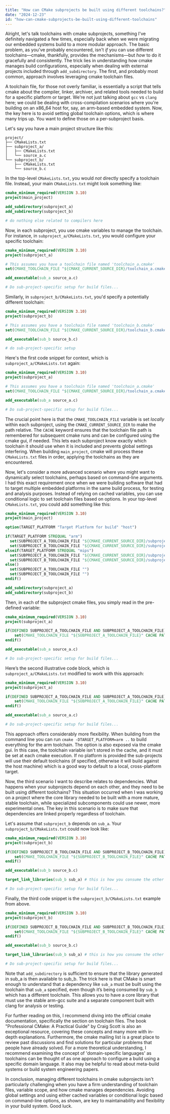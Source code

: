 ```yaml
---
title: "How can CMake subprojects be built using different toolchains?"
date: "2024-12-23"
id: "how-can-cmake-subprojects-be-built-using-different-toolchains"
---
```


Alright, let's talk toolchains with cmake subprojects, something I've definitely navigated a few times, especially back when we were migrating our embedded systems build to a more modular approach. The basic problem, as you've probably encountered, isn't *if* you can use different toolchains—cmake, thankfully, provides the mechanisms—but *how* to do it gracefully and consistently. The trick lies in understanding how cmake manages build configurations, especially when dealing with external projects included through `add_subdirectory`. The first, and probably most common, approach involves leveraging cmake toolchain files.

A toolchain file, for those not overly familiar, is essentially a script that tells cmake about the compiler, linker, archiver, and related tools needed to build for a specific platform or target. We're not just talking about `gcc` vs `clang` here; we could be dealing with cross-compilation scenarios where you're building on an x86_64 host for, say, an arm-based embedded system. Now, the key here is to avoid setting global toolchain options, which is where many trips up. You want to define those on a per-subproject basis.

Let's say you have a main project structure like this:

```
project/
├── CMakeLists.txt
├── subproject_a/
│   ├── CMakeLists.txt
│   └── source_a.c
└── subproject_b/
    ├── CMakeLists.txt
    └── source_b.c
```

In the top-level `CMakeLists.txt`, you would *not* directly specify a toolchain file. Instead, your main `CMakeLists.txt` might look something like:

```cmake
cmake_minimum_required(VERSION 3.10)
project(main_project)

add_subdirectory(subproject_a)
add_subdirectory(subproject_b)

# do nothing else related to compilers here
```

Now, in each subproject, you use cmake variables to manage the toolchain. For instance, in `subproject_a/CMakeLists.txt`, you would configure your specific toolchain:

```cmake
cmake_minimum_required(VERSION 3.10)
project(subproject_a)

# This assumes you have a toolchain file named 'toolchain_a.cmake'
set(CMAKE_TOOLCHAIN_FILE "${CMAKE_CURRENT_SOURCE_DIR}/toolchain_a.cmake" CACHE PATH "Toolchain file for subproject A")

add_executable(sub_a source_a.c)

# Do sub-project-specific setup for build files...
```

Similarly, in `subproject_b/CMakeLists.txt`, you'd specify a potentially different toolchain:

```cmake
cmake_minimum_required(VERSION 3.10)
project(subproject_b)

# This assumes you have a toolchain file named 'toolchain_b.cmake'
set(CMAKE_TOOLCHAIN_FILE "${CMAKE_CURRENT_SOURCE_DIR}/toolchain_b.cmake" CACHE PATH "Toolchain file for subproject B")

add_executable(sub_b source_b.c)

# do sub-project-specific setup
```

Here's the first code snippet for context, which is `subproject_a/CMakeLists.txt` again:

```cmake
cmake_minimum_required(VERSION 3.10)
project(subproject_a)

# This assumes you have a toolchain file named 'toolchain_a.cmake'
set(CMAKE_TOOLCHAIN_FILE "${CMAKE_CURRENT_SOURCE_DIR}/toolchain_a.cmake" CACHE PATH "Toolchain file for subproject A")

add_executable(sub_a source_a.c)

# Do sub-project-specific setup for build files...
```

The crucial point here is that the `CMAKE_TOOLCHAIN_FILE` variable is set *locally* within each subproject, using the `CMAKE_CURRENT_SOURCE_DIR` to make the path relative. The `CACHE` keyword ensures that the toolchain file path is remembered for subsequent cmake runs and can be configured using the cmake gui, if needed. This lets each subproject know exactly which toolchain it should use when it is included and prevents global settings interfering. When building `main_project`, cmake will process these `CMakeLists.txt` files in order, applying the toolchains as they are encountered.

Now, let's consider a more advanced scenario where you might want to dynamically select toolchains, perhaps based on command-line arguments. I had this exact requirement once when we were building software that had to target multiple embedded platforms in the same build process, for testing and analysis purposes. Instead of relying on cached variables, you can use conditional logic to set toolchain files based on options. In your top-level `CMakeLists.txt`, you could add something like this:

```cmake
cmake_minimum_required(VERSION 3.10)
project(main_project)

option(TARGET_PLATFORM "Target Platform for build" "host")

if(TARGET_PLATFORM STREQUAL "arm")
  set(SUBPROJECT_A_TOOLCHAIN_FILE "${CMAKE_CURRENT_SOURCE_DIR}/subproject_a/toolchain_arm.cmake")
  set(SUBPROJECT_B_TOOLCHAIN_FILE "${CMAKE_CURRENT_SOURCE_DIR}/subproject_b/toolchain_arm.cmake")
elseif(TARGET_PLATFORM STREQUAL "mips")
  set(SUBPROJECT_A_TOOLCHAIN_FILE "${CMAKE_CURRENT_SOURCE_DIR}/subproject_a/toolchain_mips.cmake")
  set(SUBPROJECT_B_TOOLCHAIN_FILE "${CMAKE_CURRENT_SOURCE_DIR}/subproject_b/toolchain_mips.cmake")
else()
  set(SUBPROJECT_A_TOOLCHAIN_FILE "")
  set(SUBPROJECT_B_TOOLCHAIN_FILE "")
endif()

add_subdirectory(subproject_a)
add_subdirectory(subproject_b)

```

Then, in each of the subproject cmake files, you simply read in the pre-defined variable:

```cmake
cmake_minimum_required(VERSION 3.10)
project(subproject_a)

if(DEFINED SUBPROJECT_A_TOOLCHAIN_FILE AND SUBPROJECT_A_TOOLCHAIN_FILE)
    set(CMAKE_TOOLCHAIN_FILE "${SUBPROJECT_A_TOOLCHAIN_FILE}" CACHE PATH "Toolchain file for subproject A")
endif()

add_executable(sub_a source_a.c)

# Do sub-project-specific setup for build files...
```

Here’s the second illustrative code block, which is `subproject_a/CMakeLists.txt` modified to work with this approach:

```cmake
cmake_minimum_required(VERSION 3.10)
project(subproject_a)

if(DEFINED SUBPROJECT_A_TOOLCHAIN_FILE AND SUBPROJECT_A_TOOLCHAIN_FILE)
    set(CMAKE_TOOLCHAIN_FILE "${SUBPROJECT_A_TOOLCHAIN_FILE}" CACHE PATH "Toolchain file for subproject A")
endif()

add_executable(sub_a source_a.c)

# Do sub-project-specific setup for build files...
```
This approach offers considerably more flexibility. When building from the command line you can run `cmake -DTARGET_PLATFORM=arm ..` to build everything for the arm toolchain. The option is also exposed via the cmake gui. In this case, the toolchain variable isn't stored in the cache, and it must be set at each cmake execution. If no platform is provided the sub-projects will use their default toolchains (if specified, otherwise it will build against the host machine) which is a good way to default to a local, cross-platform target.

Now, the third scenario I want to describe relates to dependencies. What happens when your subprojects depend on each other, and they need to be built using different toolchains? This situation occurred when I was working on a project where the core library needed to be built with a more mature, stable toolchain, while specialized subcomponents could use newer, more experimental ones. The key in this scenario is to make sure that dependencies are linked properly regardless of toolchain.

Let's assume that `subproject_b` depends on `sub_a`. Your `subproject_b/CMakeLists.txt` could now look like:

```cmake
cmake_minimum_required(VERSION 3.10)
project(subproject_b)

if(DEFINED SUBPROJECT_B_TOOLCHAIN_FILE AND SUBPROJECT_B_TOOLCHAIN_FILE)
    set(CMAKE_TOOLCHAIN_FILE "${SUBPROJECT_B_TOOLCHAIN_FILE}" CACHE PATH "Toolchain file for subproject B")
endif()

add_executable(sub_b source_b.c)

target_link_libraries(sub_b sub_a) # this is how you consume the other library

# Do sub-project-specific setup for build files...
```

Finally, the third code snippet is the `subproject_b/CMakeLists.txt` example from above.

```cmake
cmake_minimum_required(VERSION 3.10)
project(subproject_b)

if(DEFINED SUBPROJECT_B_TOOLCHAIN_FILE AND SUBPROJECT_B_TOOLCHAIN_FILE)
    set(CMAKE_TOOLCHAIN_FILE "${SUBPROJECT_B_TOOLCHAIN_FILE}" CACHE PATH "Toolchain file for subproject B")
endif()

add_executable(sub_b source_b.c)

target_link_libraries(sub_b sub_a) # this is how you consume the other library

# Do sub-project-specific setup for build files...
```

Note that `add_subdirectory` is sufficient to ensure that the library generated in sub_a is then available to sub_b. The trick here is that CMake is smart enough to understand that a dependency like `sub_a` must be built using the toolchain that `sub_a` specified, even though it’s being consumed by `sub_b` which has a different toolchain. This allows you to have a core library that must use the stable arm-gcc suite and a separate component built with clang for analysis or testing.

For further reading on this, I recommend diving into the official cmake documentation, specifically the section on toolchain files. The book "Professional CMake: A Practical Guide" by Craig Scott is also an exceptional resource, covering these concepts and many more with in-depth explanations. Furthermore, the cmake mailing list is a great place to review past discussions and find solutions for particular problems that people have already solved. For a more theoretical understanding, I recommend examining the concept of 'domain-specific languages' as toolchains can be thought of as one approach to configure a build using a specific domain language. It also may be helpful to read about meta-build systems or build system engineering papers.

In conclusion, managing different toolchains in cmake subprojects isn't particularly challenging when you have a firm understanding of toolchain files, variable scope, and how cmake manages dependencies. Avoiding global settings and using either cached variables or conditional logic based on command-line options, as shown, are key to maintainability and flexibility in your build system. Good luck.
